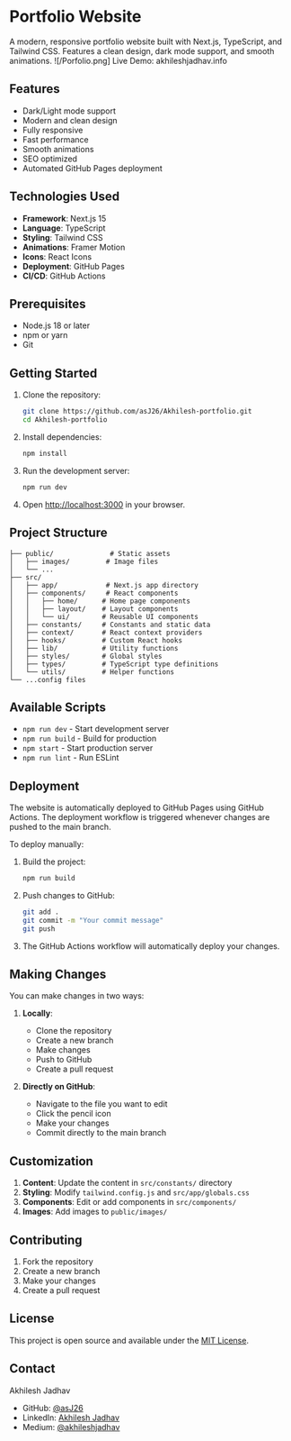 # Portfolio Website
A modern, responsive portfolio website built with Next.js, TypeScript, and Tailwind CSS. Features a clean design, dark mode support, and smooth animations.
![/Porfolio.png]
Live Demo: akhileshjadhav.info

## Features

-  Dark/Light mode support
-  Modern and clean design
-  Fully responsive
-  Fast performance
-  Smooth animations
-  SEO optimized
-  Automated GitHub Pages deployment

## Technologies Used

- **Framework**: Next.js 15
- **Language**: TypeScript
- **Styling**: Tailwind CSS
- **Animations**: Framer Motion
- **Icons**: React Icons
- **Deployment**: GitHub Pages
- **CI/CD**: GitHub Actions

## Prerequisites

- Node.js 18 or later
- npm or yarn
- Git

## Getting Started

1. Clone the repository:
   ```bash
   git clone https://github.com/asJ26/Akhilesh-portfolio.git
   cd Akhilesh-portfolio
   ```

2. Install dependencies:
   ```bash
   npm install
   ```

3. Run the development server:
   ```bash
   npm run dev
   ```

4. Open [http://localhost:3000](http://localhost:3000) in your browser.

## Project Structure

```
├── public/              # Static assets
│   ├── images/         # Image files
│   └── ...
├── src/
│   ├── app/            # Next.js app directory
│   ├── components/     # React components
│   │   ├── home/      # Home page components
│   │   ├── layout/    # Layout components
│   │   └── ui/        # Reusable UI components
│   ├── constants/     # Constants and static data
│   ├── context/       # React context providers
│   ├── hooks/         # Custom React hooks
│   ├── lib/           # Utility functions
│   ├── styles/        # Global styles
│   ├── types/         # TypeScript type definitions
│   └── utils/         # Helper functions
└── ...config files
```

## Available Scripts

- `npm run dev` - Start development server
- `npm run build` - Build for production
- `npm start` - Start production server
- `npm run lint` - Run ESLint

## Deployment

The website is automatically deployed to GitHub Pages using GitHub Actions. The deployment workflow is triggered whenever changes are pushed to the main branch.

To deploy manually:

1. Build the project:
   ```bash
   npm run build
   ```

2. Push changes to GitHub:
   ```bash
   git add .
   git commit -m "Your commit message"
   git push
   ```

3. The GitHub Actions workflow will automatically deploy your changes.

## Making Changes

You can make changes in two ways:

1. **Locally**:
   - Clone the repository
   - Create a new branch
   - Make changes
   - Push to GitHub
   - Create a pull request

2. **Directly on GitHub**:
   - Navigate to the file you want to edit
   - Click the pencil icon
   - Make your changes
   - Commit directly to the main branch

## Customization

1. **Content**: Update the content in `src/constants/` directory
2. **Styling**: Modify `tailwind.config.js` and `src/app/globals.css`
3. **Components**: Edit or add components in `src/components/`
4. **Images**: Add images to `public/images/`

## Contributing

1. Fork the repository
2. Create a new branch
3. Make your changes
4. Create a pull request

## License

This project is open source and available under the [MIT License](LICENSE).

## Contact

Akhilesh Jadhav
- GitHub: [@asJ26](https://github.com/asJ26)
- LinkedIn: [Akhilesh Jadhav]([https://www.linkedin.com/in/akhilesh-jadhav-data/](https://www.linkedin.com/in/akhilesh-s-jadhav/))
- Medium: [@akhileshjadhav]([https://medium.com/@akhileshjadhav](https://medium.com/@akhileshjadhav26))
